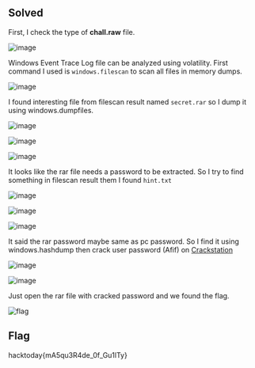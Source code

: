 ## Solved

First, I check the type of **chall.raw** file.

![image](https://github.com/user-attachments/assets/49c045cf-0791-4a7c-84de-4d798110c71a)

Windows Event Trace Log file can be analyzed using volatility. First command I used is `windows.filescan` to scan all files in memory dumps.

![image](https://github.com/user-attachments/assets/e7dd176b-c606-4259-bcf0-ba529e3cf57f)

I found interesting file from filescan result named `secret.rar` so I dump it using windows.dumpfiles.

![image](https://github.com/user-attachments/assets/b0e2b22e-133c-405d-b24c-f7bd32437209)

![image](https://github.com/user-attachments/assets/4468834c-10db-4b1e-a008-6cd7d6bbb3ce)

![image](https://github.com/user-attachments/assets/7c26ee3e-b0f3-4642-9242-7b83e05e69c6)

It looks like the rar file needs a password to be extracted. So I try to find something in filescan result them I found `hint.txt`

![image](https://github.com/user-attachments/assets/0b15296b-f328-4058-9986-176466481fa8)

![image](https://github.com/user-attachments/assets/5026a376-5a7d-4fc4-a303-ecf1ea6cac11)

![image](https://github.com/user-attachments/assets/4cb181c1-d7cd-42f0-8984-6f661fedc819)

It said the rar password maybe same as pc password. So I find it using windows.hashdump then crack user password (Afif) on [Crackstation](https://crackstation.net/)

![image](https://github.com/user-attachments/assets/4ae1cc72-3e06-41da-8f69-97783ef8ca65)

![image](https://github.com/user-attachments/assets/89153c0d-daa2-4295-8f95-2bfa875e6f99)

Just open the rar file with cracked password and we found the flag.

![flag](https://github.com/user-attachments/assets/793f8b67-d936-44e7-95c6-02848eb38b73)

## Flag
hacktoday{mA5qu3R4de_0f_Gu1lTy}
